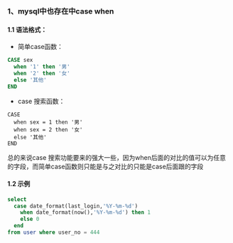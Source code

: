 ### 1、mysql中也存在中case when

#### 1.1 语法格式：

- 简单case函数：

```sql 
CASE sex 
  when '1' then '男'
  when '2' then '女'
  else '其他'
END   
```

- case 搜索函数：

```
CASE 
  when sex = 1 then '男'
  when sex = 2 then '女'
  else '其他'
END  
```

总的来说case 搜索功能要来的强大一些，因为when后面的对比的值可以为任意的字段，而简单case函数则只能是与之对比的只能是case后面跟的字段

#### 1.2 示例

```sql
select 
  case date_format(last_login,'%Y-%m-%d')
	when date_format(now(),'%Y-%m-%d') then 1
	else 0
  end 
from user where user_no = 444
```